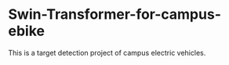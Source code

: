 # Swin-Transformer-for-campus-ebike
This is a target detection project of campus electric vehicles.
